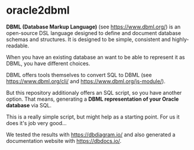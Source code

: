 # oracle2dbml

**DBML (Database Markup Language)** (see https://www.dbml.org/) is an open-source DSL language designed to define and document database schemas and structures. It is designed to be simple, consistent and highly-readable.

When you have an existing database an want to be able to represent it as DBML, you have different choices.

DBML offers tools themselves to convert SQL to DBML (see https://www.dbml.org/cli/ and https://www.dbml.org/js-module/).
 
But this repository additionaly offers an SQL script, so you have another option. That means, generating a **DBML representation of your Oracle database** via SQL.

This is a really simple script, but might help as a starting point. For us it does it's job very good... 

We tested the results with https://dbdiagram.io/ and also generated a documentation website with https://dbdocs.io/.
